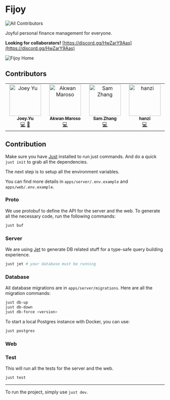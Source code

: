 # Fijoy

<!-- ALL-CONTRIBUTORS-BADGE:START - Do not remove or modify this section -->

![All Contributors](https://img.shields.io/github/all-contributors/fijoyapp/fijoy?style=for-the-badge&color=yellow)

<!-- ALL-CONTRIBUTORS-BADGE:END -->

Joyful personal finance management for everyone.

**Looking for collaborators!** [https://discord.gg/HwZarY9Aas](https://discord.gg/HwZarY9Aas)

![Fijoy Home](./assets/readme.png)

## Contributors

<!-- ALL-CONTRIBUTORS-LIST:START - Do not remove or modify this section -->
<!-- prettier-ignore-start -->
<!-- markdownlint-disable -->
<table>
  <tbody>
    <tr>
      <td align="center" valign="top" width="14.28%"><a href="http://jyu.dev"><img src="https://avatars.githubusercontent.com/u/25695219?v=4?s=100" width="100px;" alt="Joey Yu"/><br /><sub><b>Joey Yu</b></sub></a><br /><a href="https://github.com/fijoyapp/fijoy/commits?author=itsjoeoui" title="Code">💻</a> <a href="https://github.com/fijoyapp/fijoy/commits?author=itsjoeoui" title="Documentation">📖</a></td>
      <td align="center" valign="top" width="14.28%"><a href="http://akwan.my.id"><img src="https://avatars.githubusercontent.com/u/46861007?v=4?s=100" width="100px;" alt="Akwan Maroso"/><br /><sub><b>Akwan Maroso</b></sub></a><br /><a href="https://github.com/fijoyapp/fijoy/commits?author=akwanmaroso" title="Code">💻</a></td>
      <td align="center" valign="top" width="14.28%"><a href="http://cs.mcgill.ca/~szhang139"><img src="https://avatars.githubusercontent.com/u/112342947?v=4?s=100" width="100px;" alt="Sam Zhang"/><br /><sub><b>Sam Zhang</b></sub></a><br /><a href="https://github.com/fijoyapp/fijoy/commits?author=SamZhang02" title="Code">💻</a></td>
      <td align="center" valign="top" width="14.28%"><a href="https://github.com/hanzili"><img src="https://avatars.githubusercontent.com/u/96609857?v=4?s=100" width="100px;" alt="hanzi"/><br /><sub><b>hanzi</b></sub></a><br /><a href="https://github.com/fijoyapp/fijoy/commits?author=hanzili" title="Code">💻</a></td>
    </tr>
  </tbody>
</table>

<!-- markdownlint-restore -->
<!-- prettier-ignore-end -->

<!-- ALL-CONTRIBUTORS-LIST:END -->
<!-- prettier-ignore-start -->
<!-- markdownlint-disable -->

<!-- markdownlint-restore -->
<!-- prettier-ignore-end -->

<!-- ALL-CONTRIBUTORS-LIST:END -->

## Contribution

Make sure you have [Just](https://github.com/casey/just) installed to run just commands.
And do a quick `just init` to grab all the dependencies.

The next step is to setup all the environment variables.

You can find more details in `apps/server/.env.example` and
`apps/web/.env.example`.

### Proto

We use protobuf to define the API for the server and the web.
To generate all the necessary code, run the following commands:

```bash
just buf
```

### Server

We are using [Jet](https://github.com/go-jet/jet) to generate DB related stuff for
a type-safe query building experience.

```bash
just jet # your database must be running
```

### Database

All database migrations are in `apps/server/migrations`.
Here are all the migration commands:

```bash
just db-up
just db-down
just db-force <version>
```

To start a local Postgres instance with Docker, you can use:

```bash
just postgres
```

### Web

### Test

This will run all the tests for the server and the web.

```bash
just test
```

---

To run the project, simply use `just dev`.
